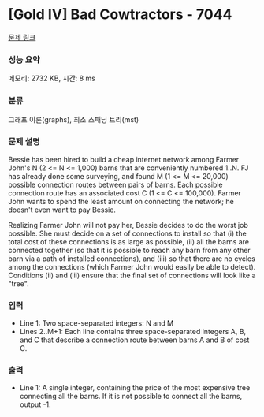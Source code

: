 # [Gold IV] Bad Cowtractors - 7044 

[문제 링크](https://www.acmicpc.net/problem/7044) 

### 성능 요약

메모리: 2732 KB, 시간: 8 ms

### 분류

그래프 이론(graphs), 최소 스패닝 트리(mst)

### 문제 설명

<p>Bessie has been hired to build a cheap internet network among Farmer John's N (2 <= N <= 1,000) barns that are conveniently numbered 1..N. FJ has already done some surveying, and found M (1 <= M <= 20,000) possible connection routes between pairs of barns. Each possible connection route has an associated cost C (1 <= C <= 100,000). Farmer John wants to spend the least amount on connecting the network; he doesn't even want to pay Bessie. </p>

<p>Realizing Farmer John will not pay her, Bessie decides to do the worst job possible. She must decide on a set of connections to install so that (i) the total cost of these connections is as large as possible, (ii) all the barns are connected together (so that it is possible to reach any barn from any other barn via a path of installed connections), and (iii) so that there are no cycles among the connections (which Farmer John would easily be able to detect). Conditions (ii) and (iii) ensure that the final set of connections will look like a "tree".</p>

### 입력 

 <ul>
	<li>Line 1: Two space-separated integers: N and M </li>
	<li>Lines 2..M+1: Each line contains three space-separated integers A, B, and C that describe a connection route between barns A and B of cost C.</li>
</ul>

### 출력 

 <ul>
	<li>Line 1: A single integer, containing the price of the most expensive tree connecting all the barns. If it is not possible to connect all the barns, output -1.</li>
</ul>

